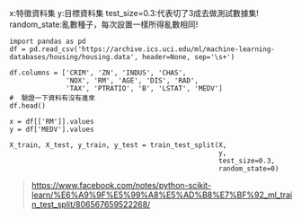 x:特徵資料集 
y:目標資料集 
test_size=0.3:代表切了3成去做測試數據集! 
random_state:亂數種子，每次設置一樣所得亂數相同! 

    import pandas as pd
    df = pd.read_csv('https://archive.ics.uci.edu/ml/machine-learning-databases/housing/housing.data', header=None, sep='\s+')
    
    df.columns = ['CRIM', 'ZN', 'INDUS', 'CHAS', 
                  'NOX', 'RM', 'AGE', 'DIS', 'RAD', 
                  'TAX', 'PTRATIO', 'B', 'LSTAT', 'MEDV']
    #  驗證一下資料有沒有進來
    df.head()
    
    x = df[['RM']].values
    y = df['MEDV'].values
    
    X_train, X_test, y_train, y_test = train_test_split(X, 
                                                        y, 
                                                        test_size=0.3, 
                                                        random_state=0)

> https://www.facebook.com/notes/python-scikit-learn/%E6%A9%9F%E5%99%A8%E5%AD%B8%E7%BF%92_ml_train_test_split/806567659522268/
